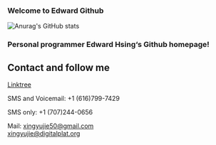 ### Welcome to Edward Github
![Anurag's GitHub stats](https://github-readme-stats.vercel.app/api?username=xingyujie&show_icons=true&theme=radical)
### Personal programmer Edward Hsing‘s Github homepage!
## Contact and follow me

[Linktree](https://linktr.ee/xingyujie) 

SMS and Voicemail: +1 (616)799-7429

SMS only: +1 (707)244-0656

Mail: xingyujie50@gmail.com   
xingyujie@digitalplat.org
